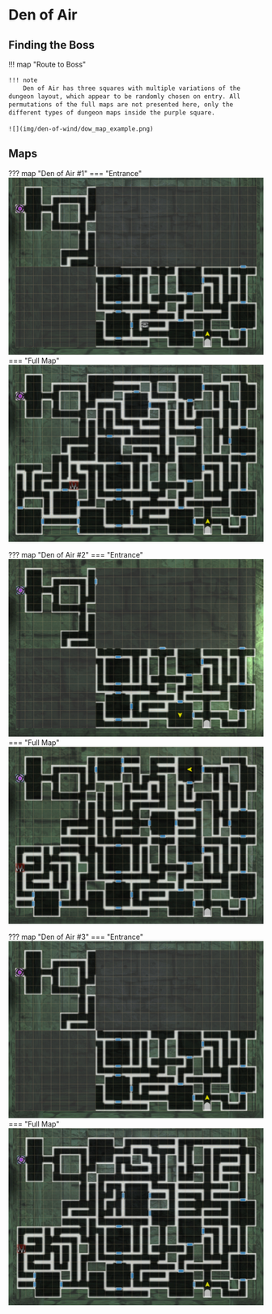 # Den of Air

## Finding the Boss

!!! map "Route to Boss"

    !!! note
        Den of Air has three squares with multiple variations of the dungeon layout, which appear to be randomly chosen on entry. All permutations of the full maps are not presented here, only the different types of dungeon maps inside the purple square.

    ![](img/den-of-wind/dow_map_example.png)


## Maps

??? map "Den of Air #1"
    === "Entrance"
        ![](img/den-of-wind/dow_map1a.png)
    === "Full Map"
        ![](img/den-of-wind/dow_map1b.png)

??? map "Den of Air #2"
    === "Entrance"
        ![](img/den-of-wind/dow_map2a.png)
    === "Full Map"
        ![](img/den-of-wind/dow_map2b.png)

??? map "Den of Air #3"
    === "Entrance"
        ![](img/den-of-wind/dow_map3a.png)
    === "Full Map"
        ![](img/den-of-wind/dow_map3b.png)
